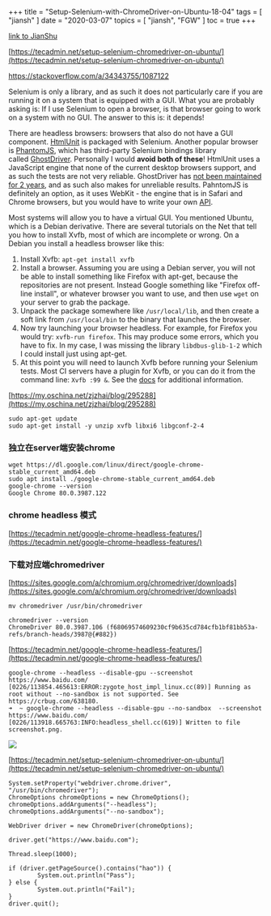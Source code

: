 +++
title = "Setup-Selenium-with-ChromeDriver-on-Ubuntu-18-04"
tags = [
    "jiansh"
]
date = "2020-03-07"
topics = [
    "jiansh",
    "FGW"
]
toc = true
+++

[link to JianShu](https://www.jianshu.com/p/e6d4ef639ade)


[https://tecadmin.net/setup-selenium-chromedriver-on-ubuntu/](https://tecadmin.net/setup-selenium-chromedriver-on-ubuntu/)

https://stackoverflow.com/a/34343755/1087122

Selenium is only a library, and as such it does not particularly care if you are running it on a system that is equipped with a GUI. What you are probably asking is: If I use Selenium to open a browser, is that browser going to work on a system with no GUI. The answer to this is: it depends!

There are headless browsers: browsers that also do not have a GUI component. [HtmlUnit](http://htmlunit.sourceforge.net/) is packaged with Selenium. Another popular browser is [PhantomJS](http://phantomjs.org/), which has third-party Selenium bindings library called [GhostDriver](https://github.com/detro/ghostdriver). Personally I would **avoid both of these**! HtmlUnit uses a JavaScript engine that none of the current desktop browsers support, and as such the tests are not very reliable. GhostDriver has [not been maintained for 2 years](https://github.com/detro/ghostdriver#help-needed), and as such also makes for unreliable results. PahntomJS is definitely an option, as it uses WebKit - the engine that is in Safari and Chrome browsers, but you would have to write your own [API](http://phantomjs.org/api/).

Most systems will allow you to have a virtual GUI. You mentioned Ubuntu, which is a Debian derivative. There are several tutorials on the Net that tell you how to install Xvfb, most of which are incomplete or wrong. On a Debian you install a headless browser like this:

1.  Install Xvfb: `apt-get install xvfb`
2.  Install a browser. Assuming you are using a Debian server, you will not be able to install something like Firefox with apt-get, because the repositories are not present. Instead Google something like "Firefox off-line install", or whatever browser you want to use, and then use `wget` on your server to grab the package.
3.  Unpack the package somewhere like `/usr/local/lib`, and then create a soft link from `/usr/local/bin` to the binary that launches the browser.
4.  Now try launching your browser headless. For example, for Firefox you would try: `xvfb-run firefox`. This may produce some errors, which you have to fix. In my case, I was missing the library `libdbus-glib-1-2` which I could install just using apt-get.
5.  At this point you will need to launch Xvfb before running your Selenium tests. Most CI servers have a plugin for Xvfb, or you can do it from the command line: `Xvfb :99 &`. See the [docs](http://www.x.org/archive/X11R7.6/doc/man/man1/Xvfb.1.xhtml) for additional information.

[https://my.oschina.net/zjzhai/blog/295288](https://my.oschina.net/zjzhai/blog/295288)

```
sudo apt-get update
sudo apt-get install -y unzip xvfb libxi6 libgconf-2-4
```


### 独立在server端安装chrome
```
wget https://dl.google.com/linux/direct/google-chrome-stable_current_amd64.deb
sudo apt install ./google-chrome-stable_current_amd64.deb
google-chrome --version
Google Chrome 80.0.3987.122
```


### chrome headless 模式
[https://tecadmin.net/google-chrome-headless-features/](https://tecadmin.net/google-chrome-headless-features/)


### 下载对应端chromedriver
[https://sites.google.com/a/chromium.org/chromedriver/downloads](https://sites.google.com/a/chromium.org/chromedriver/downloads)

```
mv chromedriver /usr/bin/chromedriver

chromedriver --version
ChromeDriver 80.0.3987.106 (f68069574609230cf9b635cd784cfb1bf81bb53a-refs/branch-heads/3987@{#882})
```

[https://tecadmin.net/google-chrome-headless-features/](https://tecadmin.net/google-chrome-headless-features/)

```
google-chrome --headless --disable-gpu --screenshot https://www.baidu.com/
[0226/113854.465613:ERROR:zygote_host_impl_linux.cc(89)] Running as root without --no-sandbox is not supported. See https://crbug.com/638180.
➜  ~ google-chrome --headless --disable-gpu --no-sandbox  --screenshot https://www.baidu.com/
[0226/113918.665763:INFO:headless_shell.cc(619)] Written to file screenshot.png.
```

![](https://upload-images.jianshu.io/upload_images/3296949-984643d69ffbfbb5.png?imageMogr2/auto-orient/strip%7CimageView2/2/w/1240)


[https://tecadmin.net/setup-selenium-chromedriver-on-ubuntu/](https://tecadmin.net/setup-selenium-chromedriver-on-ubuntu/)

```
System.setProperty("webdriver.chrome.driver", "/usr/bin/chromedriver");
ChromeOptions chromeOptions = new ChromeOptions();
chromeOptions.addArguments("--headless");
chromeOptions.addArguments("--no-sandbox");

WebDriver driver = new ChromeDriver(chromeOptions);

driver.get("https://www.baidu.com");

Thread.sleep(1000);

if (driver.getPageSource().contains("hao")) {
		System.out.println("Pass");
} else {
		System.out.println("Fail");
}
driver.quit();
```
            


